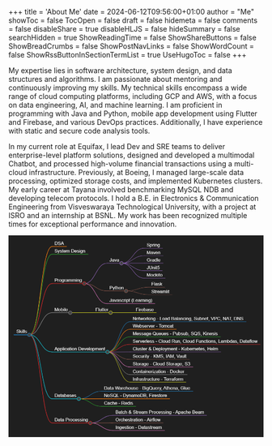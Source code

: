 +++
title = 'About Me'
date = 2024-06-12T09:56:00+01:00
author = "Me"
showToc = false
TocOpen = false
draft = false
hidemeta = false
comments = false
disableShare = true
disableHLJS = false
hideSummary = false
searchHidden = true
ShowReadingTime = false
ShowShareButtons = false
ShowBreadCrumbs = false
ShowPostNavLinks = false
ShowWordCount = false
ShowRssButtonInSectionTermList = true
UseHugoToc = false
+++

My expertise lies in software architecture, system design, and data structures and algorithms. I am passionate about mentoring and continuously improving my skills. My technical skills encompass a wide range of cloud computing platforms, including GCP and AWS, with a focus on data engineering, AI, and machine learning. I am proficient in programming with Java and Python, mobile app development using Flutter and Firebase, and various DevOps practices. Additionally, I have experience with static and secure code analysis tools.

In my current role at Equifax, I lead Dev and SRE teams to deliver enterprise-level platform solutions, designed and developed a multimodal Chatbot, and processed high-volume financial transactions using a multi-cloud infrastructure. Previously, at Boeing, I managed large-scale data processing, optimized storage costs, and implemented Kubernetes clusters. My early career at Tayana involved benchmarking MySQL NDB and developing telecom protocols. I hold a B.E. in Electronics & Communication Engineering from Visveswaraya Technological University, with a project at ISRO and an internship at BSNL. My work has been recognized multiple times for exceptional performance and innovation.

![Skills](skill-map.png)
